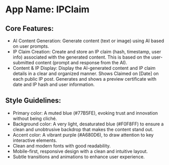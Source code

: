 # **App Name**: IPClaim

## Core Features:

- AI Content Generation: Generate content (text or image) using AI based on user prompts.
- IP Claim Creation: Create and store an IP claim (hash, timestamp, user info) associated with the generated content. This is based on the user-submitted content (prompt and response from the AI).
- Content & IP Display: Display the AI-generated content and IP claim details in a clear and organized manner. Shows Claimed on [Date] on each public IP post. Generates and shows a preview certificate with date and IP hash and user information.

## Style Guidelines:

- Primary color: A muted blue (#77B5FE), evoking trust and innovation without being cliché.
- Background color: A very light, desaturated blue (#F0F8FF) to ensure a clean and unobtrusive backdrop that makes the content stand out.
- Accent color: A vibrant purple (#A680D6), to draw attention to key interactive elements. 
- Clean and modern fonts with good readability.
- Mobile-first, responsive design with a clean and intuitive layout.
- Subtle transitions and animations to enhance user experience.